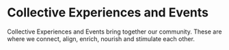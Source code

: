 # Collective Experiences and Events

Collective Experiences and Events bring together our community. These are where we connect, align, enrich, nourish and stimulate each other.